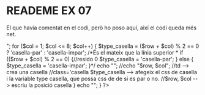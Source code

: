 # READEME EX 07

El que havia comentat en el codi, però ho poso aquí, així el codi queda més net.
<?php
    for ($row = 1; $row <= 8; $row++)
    {
        echo "<tr>";
        for ($col = 1; $col <= 8; $col++)
        {
            $type_casella = ($row + $col) % 2 == 0 ? 'casella-par' : 'casella-impar';
            /*És el mateix que la línia superior
            * if (($row + $col) % 2 == 0) {//resido 0
                $type_casella = 'casella-par';
            } else {
                $type_casella = 'casella-impar';
            }*/
            echo "<td class='casella $type_casella'></td>";
            //echo "<td class='casella $type_casella'>$row, $col</td>";
            //td --> crea una casella
            //class='casella $type_casella --> afegeix el css de casella i la variable type casella, que possa css de de si es par o no.
            //$row, $col --> escriu la posició casella
        }
    echo "<tr>";
    }
?>
